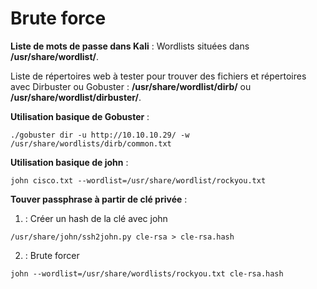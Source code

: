# Brute force

**Liste de mots de passe dans Kali** : 
Wordlists situées dans **/usr/share/wordlist/**.

Liste de répertoires web à tester pour trouver des fichiers et répertoires avec Dirbuster ou Gobuster : **/usr/share/wordlist/dirb/** ou **/usr/share/wordlist/dirbuster/**.  

**Utilisation basique de Gobuster** :  
```
./gobuster dir -u http://10.10.10.29/ -w /usr/share/wordlists/dirb/common.txt
```

**Utilisation basique de john** :  
```
john cisco.txt --wordlist=/usr/share/wordlist/rockyou.txt
```

**Touver passphrase à partir de clé privée** :  
1. : Créer un hash de la clé avec john
```
/usr/share/john/ssh2john.py cle-rsa > cle-rsa.hash
```
2. : Brute forcer
```
john --wordlist=/usr/share/wordlists/rockyou.txt cle-rsa.hash
```